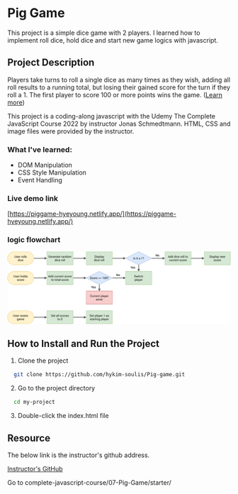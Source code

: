 # Pig Game

This project is a simple dice game with 2 players. I learned how to implement roll dice, hold dice and start new game logics with javascript.

## Project Description

Players take turns to roll a single dice as many times as they wish, adding all roll results to a running total, but losing their gained score for the turn if they roll a 1. The first player to score 100 or more points wins the game. ([Learn more](<https://en.wikipedia.org/wiki/Pig_(dice_game)>))

This project is a coding-along javascript with the Udemy The Complete JavaScript Course 2022 by instructor Jonas Schmedtmann. HTML, CSS and image files were provided by the instructor.

### What I've learned:

- DOM Manipulation
- CSS Style Manipulation
- Event Handling

### Live demo link

[https://piggame-hyeyoung.netlify.app/](https://piggame-hyeyoung.netlify.app/)

### logic flowchart

![The game logic](https://github.com/jonasschmedtmann/complete-javascript-course/blob/master/07-Pig-Game/starter/pig-game-flowchart.png?raw=true)

## How to Install and Run the Project

1. Clone the project

```bash
  git clone https://github.com/hykim-soulis/Pig-game.git
```

2. Go to the project directory

```bash
  cd my-project
```

3. Double-click the index.html file

## Resource

The below link is the instructor's github address.

[Instructor's GitHub](https://github.com/jonasschmedtmann/complete-javascript-course.git)

Go to complete-javascript-course/07-Pig-Game/starter/

